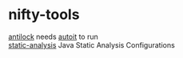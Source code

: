 # nifty-tools

[antilock](antilock.au3) needs [autoit](https://www.autoitscript.com/) to run  
[static-analysis](static-analysis) Java Static Analysis Configurations
